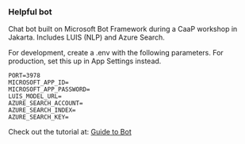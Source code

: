 ### Helpful bot

Chat bot built on Microsoft Bot Framework during a CaaP workshop in Jakarta.
Includes LUIS (NLP) and Azure Search.


For development, create a .env with the following parameters.
For production, set this up in App Settings instead.
```
PORT=3978
MICROSOFT_APP_ID=
MICROSOFT_APP_PASSWORD=
LUIS_MODEL_URL=
AZURE_SEARCH_ACCOUNT=
AZURE_SEARCH_INDEX=
AZURE_SEARCH_KEY=
```

Check out the tutorial at: [Guide to Bot](https://github.com/MissionMarsFourthHorizon/operation-max)
